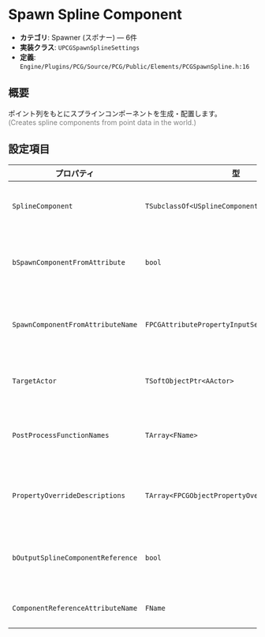 # Spawn Spline Component

- **カテゴリ**: Spawner (スポナー) — 6件
- **実装クラス**: `UPCGSpawnSplineSettings`
- **定義**: `Engine/Plugins/PCG/Source/PCG/Public/Elements/PCGSpawnSpline.h:16`

## 概要

ポイント列をもとにスプラインコンポーネントを生成・配置します。<br><span style='color:gray'>(Creates spline components from point data in the world.)</span>

## 設定項目


| プロパティ | 型 | 初期値 | 説明 |
| --- | --- | --- | --- |
| `SplineComponent` | `TSubclassOf<USplineComponent>` | `USplineComponent::StaticClass()` | 生成するスプラインコンポーネントのクラス。 |
| `bSpawnComponentFromAttribute` | `bool` | `false` | スプラインコンポーネントのクラスを属性から取得するか。 |
| `SpawnComponentFromAttributeName` | `FPCGAttributePropertyInputSelector` | なし | 属性ベースでコンポーネントクラスを取得する際のセレクタ。 |
| `TargetActor` | `TSoftObjectPtr<AActor>` | なし | コンポーネントを追加するターゲットアクタ。 |
| `PostProcessFunctionNames` | `TArray<FName>` | なし | 生成後に実行する `CallInEditor` 関数名リスト。 |
| `PropertyOverrideDescriptions` | `TArray<FPCGObjectPropertyOverrideDescription>` | なし | 生成したスプラインコンポーネントに適用するプロパティ上書き。 |
| `bOutputSplineComponentReference` | `bool` | `true` | 生成したコンポーネント参照を属性として出力します。 |
| `ComponentReferenceAttributeName` | `FName` | `PCGAddComponentConstants::ComponentReferenceAttribute` | 出力するコンポーネント参照属性名。 |

